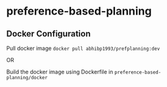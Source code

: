 # preference-based-planning

## Docker Configuration

Pull docker image `docker pull abhibp1993/prefplanning:dev`

OR 

Build the docker image using Dockerfile in `preference-based-planning/docker`


## 


